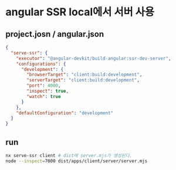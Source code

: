 # angular SSR local에서 서버 사용

## project.josn / angular.json

```json
{
  "serve-ssr": {
    "executor": "@angular-devkit/build-angular:ssr-dev-server",
    "configurations": {
      "development": {
        "browserTarget": "client:build:development",
        "serverTarget": "client:build:development",
        "port": 4000,
        "inspect": true,
        "watch": true
      }
    },
    "defaultConfiguration": "development"
  }
}
```

## run

```sh
nx serve-ssr client # dist에 server.mjs가 생성된다.
node --inspect=7000 dist/apps/client/server/server.mjs
```
